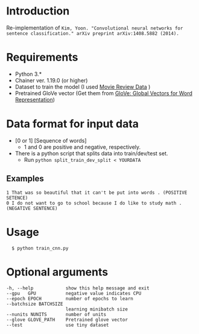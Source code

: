 # Introduction
Re-implementation of `Kim, Yoon. "Convolutional neural networks for sentence classification." arXiv preprint arXiv:1408.5882 (2014).`

# Requirements
* Python 3.*
* Chainer ver. 1.19.0 (or higher)
* Dataset to train the model (I used [Movie Review Data](https://www.cs.cornell.edu/people/pabo/movie-review-data/) )
* Pretrained GloVe vector (Get them from [GloVe: Global Vectors for Word Representation](http://nlp.stanford.edu/projects/glove/))


# Data format for input data
- [0 or 1] [Sequence of words]
    - 1 and 0 are positive and negative, respectively.
- There is a python script that splits data into train/dev/test set.
    - Run `python split_train_dev_split < YOURDATA`


## Examples
```
1 That was so beautiful that it can't be put into words . (POSITIVE SETENCE)
0 I do not want to go to school because I do like to study math . (NEGATIVE SENTENCE)
```

# Usage
```
  $ python train_cnn.py
```

# Optional arguments
```
-h, --help            show this help message and exit
--gpu   GPU           negative value indicates CPU
--epoch EPOCH         number of epochs to learn
--batchsize BATCHSIZE
                      learning minibatch size
--nunits NUNITS       number of units
--glove GLOVE_PATH    Pretrained glove vector
--test                use tiny dataset
```
